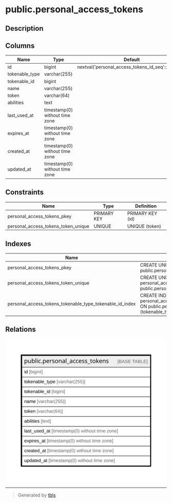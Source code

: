 # public.personal_access_tokens

## Description

## Columns

| Name | Type | Default | Nullable | Children | Parents | Comment |
| ---- | ---- | ------- | -------- | -------- | ------- | ------- |
| id | bigint | nextval('personal_access_tokens_id_seq'::regclass) | false |  |  |  |
| tokenable_type | varchar(255) |  | false |  |  |  |
| tokenable_id | bigint |  | false |  |  |  |
| name | varchar(255) |  | false |  |  |  |
| token | varchar(64) |  | false |  |  |  |
| abilities | text |  | true |  |  |  |
| last_used_at | timestamp(0) without time zone |  | true |  |  |  |
| expires_at | timestamp(0) without time zone |  | true |  |  |  |
| created_at | timestamp(0) without time zone |  | true |  |  |  |
| updated_at | timestamp(0) without time zone |  | true |  |  |  |

## Constraints

| Name | Type | Definition |
| ---- | ---- | ---------- |
| personal_access_tokens_pkey | PRIMARY KEY | PRIMARY KEY (id) |
| personal_access_tokens_token_unique | UNIQUE | UNIQUE (token) |

## Indexes

| Name | Definition |
| ---- | ---------- |
| personal_access_tokens_pkey | CREATE UNIQUE INDEX personal_access_tokens_pkey ON public.personal_access_tokens USING btree (id) |
| personal_access_tokens_token_unique | CREATE UNIQUE INDEX personal_access_tokens_token_unique ON public.personal_access_tokens USING btree (token) |
| personal_access_tokens_tokenable_type_tokenable_id_index | CREATE INDEX personal_access_tokens_tokenable_type_tokenable_id_index ON public.personal_access_tokens USING btree (tokenable_type, tokenable_id) |

## Relations

![er](public.personal_access_tokens.svg)

---

> Generated by [tbls](https://github.com/k1LoW/tbls)
